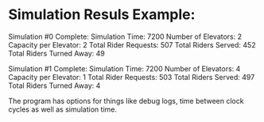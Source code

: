 # Simulation Resuls Example:

Simulation #0 Complete:
Simulation Time:          7200
Number of Elevators:      2
Capacity per Elevator:    2
Total Rider Requests:     507
Total Riders Served:      452
Total Riders Turned Away: 49


Simulation #1 Complete:
Simulation Time:          7200
Number of Elevators:      4
Capacity per Elevator:    1
Total Rider Requests:     503
Total Riders Served:      497
Total Riders Turned Away: 4

The program has options for things like debug logs, time between clock cycles as well as simulation time.
